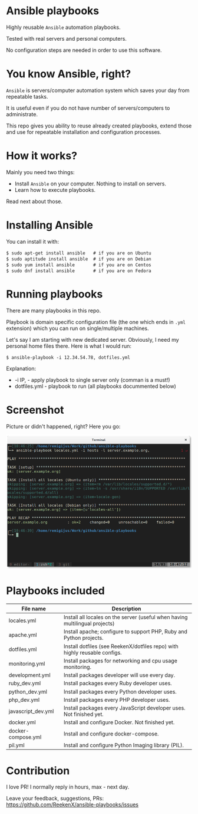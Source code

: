 # Ansible playbooks

Highly reusable `Ansible` automation playbooks.

Tested with real servers and personal computers.

No configuration steps are needed in order to use this software.

# You know Ansible, right?

`Ansible` is servers/computer automation system which saves your day from repeatable tasks.

It is useful even if you do not have number of servers/computers to administrate.

This repo gives you ability to reuse already created playbooks, extend those and use for repeatable installation and configuration processes.

# How it works?

Mainly you need two things:

- Install `Ansible` on your computer. Nothing to install on servers.
- Learn how to execute playbooks.

Read next about those.

# Installing Ansible

You can install it with:

    $ sudo apt-get install ansible   # if you are on Ubuntu
    $ sudo aptitude install ansible  # if you are on Debian
    $ sudo yum install ansible       # if you are on Centos
    $ sudo dnf install ansible       # if you are on Fedora

# Running playbooks

There are many playbooks in this repo.

Playbook is domain specific configuration file (the one which ends in `.yml` extension) which you can run on single/multiple machines.

Let's say I am starting with new dedicated server. Obviously, I need my personal home files there. Here is what I would run:

    $ ansible-playbook -i 12.34.54.78, dotfiles.yml

Explanation:

- -i IP, - apply playbook to single server only (comman is a must!)
- dotfiles.yml - playbook to run (all playbooks docummented below)

# Screenshot

Picture or didn't happened, right? Here you go:

![Playing with Ansible playbook on Xterm](screenshots/running_on_single_machine.png?raw=true "Playing with Ansible playbook on Xterm")

# Playbooks included

| File name          | Description                                                                   |
|--------------------|-------------------------------------------------------------------------------|
| locales.yml        | Install all locales on the server (useful when having multilingual projects)  |
| apache.yml         | Install apache; configure to support PHP, Ruby and Python projects.           |
| dotfiles.yml       | Install dotfiles (see ReekenX/dotfiles repo) with highly reusable configs.    |
| monitoring.yml     | Install packages for networking and cpu usage monitoring.                     |
| development.yml    | Install packages developer will use every day.                                |
| ruby_dev.yml       | Install packages every Ruby developer uses.                                   |
| python_dev.yml     | Install packages every Python developer uses.                                 |
| php_dev.yml        | Install packages every PHP developer uses.                                    |
| javascript_dev.yml | Install packages every JavaScript developer uses. Not finished yet.           |
| docker.yml         | Install and configure Docker. Not finished yet.                               |
| docker-compose.yml | Install and configure docker-compose.                                         |
| pil.yml            | Install and configure Python Imaging library (PIL).                           |

# Contribution

I love PR! I normally reply in hours, max - next day.

Leave your feedback, suggestions, PRs:  https://github.com/ReekenX/ansible-playbooks/issues
